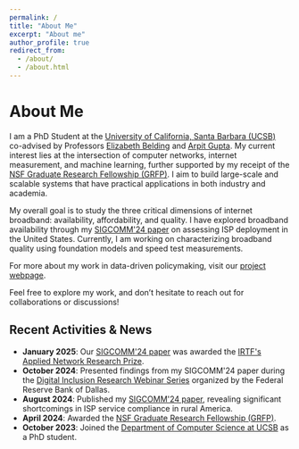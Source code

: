 ```yaml
---
permalink: /
title: "About Me"
excerpt: "About me"
author_profile: true
redirect_from: 
  - /about/
  - /about.html
---
```


# About Me

I am a PhD Student at the [University of California, Santa Barbara (UCSB)](https://www.cs.ucsb.edu/) co-advised by Professors [Elizabeth Belding](https://sites.cs.ucsb.edu/~ebelding/) and [Arpit Gupta](https://sites.cs.ucsb.edu/~gupta/). My current interest lies at the intersection of computer networks, internet measurement, and machine learning, further supported by my receipt of the [NSF Graduate Research Fellowship (GRFP)](https://www.nsfgrfp.org/). I aim to build large-scale and scalable systems that have practical applications in both industry and academia.

My overall goal is to study the three critical dimensions of internet broadband: availability, affordability, and quality. I have explored broadband availability through my [SIGCOMM'24 paper](https://dl.acm.org/doi/10.1145/3603269.3604837) on assessing ISP deployment in the United States. Currently, I am working on characterizing broadband quality using foundation models and speed test measurements.

For more about my work in data-driven policymaking, visit our [project webpage](https://address.cs.ucsb.edu/).

Feel free to explore my work, and don’t hesitate to reach out for collaborations or discussions!


## Recent Activities & News

- **January 2025**: Our [SIGCOMM'24 paper](https://dl.acm.org/doi/10.1145/3603269.3604837) was awarded the [IRTF's Applied Network Research Prize](https://irtf.org/anrp/).
- **October 2024**: Presented findings from my SIGCOMM'24 paper during the [Digital Inclusion Research Webinar Series](https://www.dallasfed.org/cd/events/2024/24di-webinars) organized by the Federal Reserve Bank of Dallas.
- **August 2024**: Published my [SIGCOMM'24 paper](https://dl.acm.org/doi/10.1145/3603269.3604837), revealing significant shortcomings in ISP service compliance in rural America.
- **April 2024**: Awarded the [NSF Graduate Research Fellowship (GRFP)](https://www.news.ucsb.edu/2024/020234/grfp).
- **October 2023**: Joined the [Department of Computer Science at UCSB](https://www.cs.ucsb.edu/) as a PhD student.

